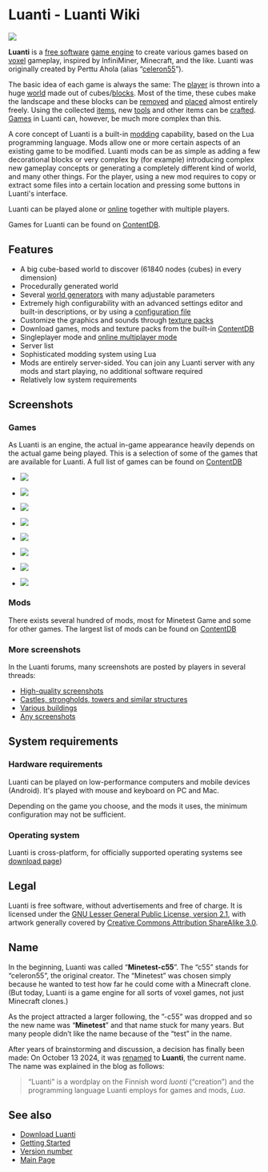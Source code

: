 # Luanti - Luanti Wiki


[![](https://wiki.luanti.org/images/c/cf/Minetest_logo.png)](https://wiki.luanti.org/File:Minetest_logo.png)

**Luanti** is a [free software](https://en.wikipedia.org/wiki/Free_software) [game engine](https://en.wikipedia.org/wiki/Game_engine) to create various games based on [voxel](https://en.wikipedia.org/wiki/Voxel) gameplay, inspired by InfiniMiner, Minecraft, and the like. Luanti was originally created by Perttu Ahola (alias “[celeron55](https://wiki.luanti.org/Celeron55 "Celeron55")”).

The basic idea of each game is always the same: The [player](https://wiki.luanti.org/Player "Player") is thrown into a huge [world](https://wiki.luanti.org/World "World") made out of cubes/[blocks](https://wiki.luanti.org/Blocks "Blocks"). Most of the time, these cubes make the landscape and these blocks can be [removed](https://wiki.luanti.org/Mining "Mining") and [placed](https://wiki.luanti.org/Building "Building") almost entirely freely. Using the collected [items](https://wiki.luanti.org/Items "Items"), new [tools](https://wiki.luanti.org/Tool "Tool") and other items can be [crafted](https://wiki.luanti.org/Crafting "Crafting"). [Games](https://wiki.luanti.org/Games "Games") in Luanti can, however, be much more complex than this.

A core concept of Luanti is a built-in [modding](https://wiki.luanti.org/Mods "Mods") capability, based on the Lua programming language. Mods allow one or more certain aspects of an existing game to be modified. Luanti mods can be as simple as adding a few decorational blocks or very complex by (for example) introducing complex new gameplay concepts or generating a completely different kind of world, and many other things. For the player, using a new mod requires to copy or extract some files into a certain location and pressing some buttons in Luanti's interface.

Luanti can be played alone or [online](https://wiki.luanti.org/Server "Server") together with multiple players.

Games for Luanti can be found on [ContentDB](https://content.minetest.net/packages/?type=game).

Features
--------

*   A big cube-based world to discover (61840 nodes (cubes) in every dimension)
*   Procedurally generated world
*   Several [world generators](https://wiki.luanti.org/Map_generator "Map generator") with many adjustable parameters
*   Extremely high configurability with an advanced settings editor and built-in descriptions, or by using a [configuration file](https://wiki.luanti.org/Minetest.conf "Minetest.conf")
*   Customize the graphics and sounds through [texture packs](https://wiki.luanti.org/Texture_Packs "Texture Packs")
*   Download games, mods and texture packs from the built-in [ContentDB](https://wiki.luanti.org/ContentDB "ContentDB")
*   Singleplayer mode and [online multiplayer mode](https://wiki.luanti.org/Server#Playing_on_a_server "Server")
*   Server list
*   Sophisticated modding system using Lua
*   Mods are entirely server-sided. You can join any Luanti server with any mods and start playing, no additional software required
*   Relatively low system requirements

Screenshots
-----------

### Games

As Luanti is an engine, the actual in-game appearance heavily depends on the actual game being played. This is a selection of some of the games that are available for Luanti. A full list of games can be found on [ContentDB](https://content.minetest.net/packages/?type=game)

*   [![](https://wiki.luanti.org/images/thumb/1/19/Minetest_Game_tower.jpg/390px-Minetest_Game_tower.jpg)](https://wiki.luanti.org/File:Minetest_Game_tower.jpg)
    
*   [![](https://wiki.luanti.org/images/thumb/b/b6/MineClone_2.png/400px-MineClone_2.png)](https://wiki.luanti.org/File:MineClone_2.png)
    
*   [![](https://wiki.luanti.org/images/thumb/f/f9/Exile.jpg/400px-Exile.jpg)](https://wiki.luanti.org/File:Exile.jpg)
    
*   [![](https://wiki.luanti.org/images/thumb/9/9a/NodeCore.jpg/400px-NodeCore.jpg)](https://wiki.luanti.org/File:NodeCore.jpg)
    
*   [![](https://wiki.luanti.org/images/thumb/9/97/Lord_of_the_Test.jpg/348px-Lord_of_the_Test.jpg)](https://wiki.luanti.org/File:Lord_of_the_Test.jpg)
    
*   [![](https://wiki.luanti.org/images/thumb/b/b2/Repixture.jpg/400px-Repixture.jpg)](https://wiki.luanti.org/File:Repixture.jpg)
    
*   [![](https://wiki.luanti.org/images/thumb/5/5b/Farlands_Reloaded.jpg/400px-Farlands_Reloaded.jpg)](https://wiki.luanti.org/File:Farlands_Reloaded.jpg)
    
*   [![](https://wiki.luanti.org/images/thumb/f/f1/Hades_Revisited.jpg/400px-Hades_Revisited.jpg)](https://wiki.luanti.org/File:Hades_Revisited.jpg)
    

### Mods

There exists several hundred of mods, most for Minetest Game and some for other games. The largest list of mods can be found on [ContentDB](https://content.minetest.net/packages/?type=mod)

### More screenshots

In the Luanti forums, many screenshots are posted by players in several threads:

*   [High-quality screenshots](https://forum.minetest.net/viewtopic.php?f=3&t=10366)
*   [Castles, strongholds, towers and similar structures](https://forum.minetest.net/viewtopic.php?f=3&t=15105)
*   [Various buildings](https://forum.minetest.net/viewtopic.php?f=3&t=10128)
*   [Any screenshots](https://forum.minetest.net/viewtopic.php?f=3&t=156)

System requirements
-------------------

### Hardware requirements

Luanti can be played on low-performance computers and mobile devices (Android). It's played with mouse and keyboard on PC and Mac.

Depending on the game you choose, and the mods it uses, the minimum configuration may not be sufficient.

### Operating system

Luanti is cross-platform, for officially supported operating systems see [download page](http://www.minetest.net/downloads/))

Legal
-----

Luanti is free software, without advertisements and free of charge. It is licensed under the [GNU Lesser General Public License, version 2.1](http://www.gnu.org/licenses/old-licenses/lgpl-2.1), with artwork generally covered by [Creative Commons Attribution ShareAlike 3.0](http://creativecommons.org/licenses/by-sa/3.0).

Name
----

In the beginning, Luanti was called “**Minetest-c55**”. The “c55” stands for “celeron55”, the original creator. The “Minetest” was chosen simply because he wanted to test how far he could come with a Minecraft clone. (But today, Luanti is a game engine for all sorts of voxel games, not just Minecraft clones.)

As the project attracted a larger following, the ”-c55” was dropped and so the new name was “**Minetest**” and that name stuck for many years. But many people didn’t like the name because of the “test” in the name.

After years of brainstorming and discussion, a decision has finally been made: On October 13 2024, it was [renamed](https://blog.minetest.net/2024/10/13/Introducing-Our-New-Name/) to **Luanti**, the current name. The name was explained in the blog as follows:

> “Luanti” is a wordplay on the Finnish word _luonti_ (“creation”) and the programming language Luanti employs for games and mods, _Lua_.

See also
--------

*   [Download Luanti](http://www.minetest.net/downloads/)
*   [Getting Started](https://wiki.luanti.org/Getting_Started "Getting Started")
*   [Version number](https://wiki.luanti.org/Version_number "Version number")
*   [Main Page](https://wiki.luanti.org/Main_Page "Main Page")